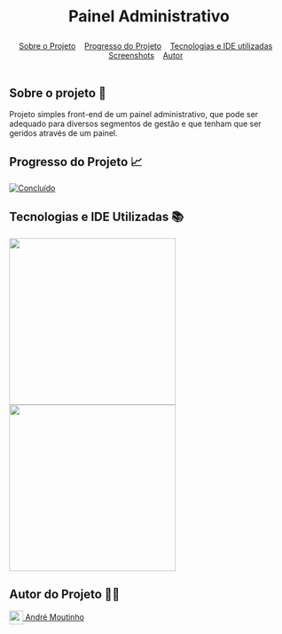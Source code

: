 # <p align=center> Painel Administrativo </p>

<div id="inicio" align=center>
  <a href="#sobre">Sobre o Projeto</a>&nbsp;&nbsp;&nbsp;
  <a href="#progresso">Progresso do Projeto</a>&nbsp;&nbsp;&nbsp;  
  <a href="#linguagens">Tecnologias e IDE utilizadas</a>&nbsp;&nbsp;&nbsp;
  <a href="#screenshots">Screenshots</a>&nbsp;&nbsp;&nbsp;
  <a href="#autor">Autor</a>&nbsp;&nbsp;&nbsp; 
</div><br>

<h2 id="sobre">Sobre o projeto 🔎</h2>
<p>Projeto simples front-end de um painel administrativo, que pode ser adequado para diversos segmentos de gestão e que tenham que ser geridos através de um painel.</p>

<h2 id="progresso">Progresso do Projeto 📈</h2>
<a href="#" title="STATUS"><img src="https://img.shields.io/badge/STATUS-Concluído-green?style=for-the-badge" alt="Concluído"></a>

<h2 id="linguagens">Tecnologias e IDE Utilizadas 📚</h2>
<div style="display: inline_block">
<!-- LOGOS HTML5 | CSS3 | JS -->   
<img align="center" src="https://static.vecteezy.com/system/resources/previews/011/260/238/non_2x/html5-css3-js-icon-set-web-development-logo-icon-set-of-html-css-and-javascript-programming-symbol-free-vector.jpg" width="300"/>
<!-- LOGO VISUAL STUDIO CODE -->  
<img align="center" src="https://encrypted-tbn0.gstatic.com/images?q=tbn:ANd9GcThOU4hIRB20Oy0barVYD6x4N8hQa5QOW7Www&s" width="300"/> 

<!-- <h2 id="screenshots">Screenshots 📸</h2>
<img align="center" src="https://i.imgur.com/qHirbpZ.png" width="300"/> -->

<h2 id="autor">Autor do Projeto 👨‍💼</h2>
<a href="https://github.com/AhMoutinho/" title="André Moutinho"><img align="center" src="https://i.imgur.com/VN0Vh9S.png" width="25"/> André Moutinho</a>  









